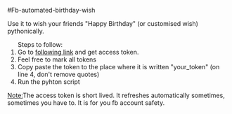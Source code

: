 #Fb-automated-birthday-wish

Use it to wish your friends "Happy Birthday" (or customised wish) pythonically.

<ol>
Steps to follow:
<li>Go to <a href='https://developers.facebook.com/tools/explorer'>following link</a> and get access token.</li>
<li>Feel free to mark all tokens</li>
<li>Copy paste the token to the place where it is written "your_token" (on line 4, don't remove quotes)</li>
<li>Run the pyhton script</li>
</ol>

<u>Note:</u>The access token is short lived. It refreshes automatically sometimes, sometimes you have to. It is for you fb account safety.
